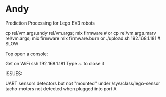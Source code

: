 # Andy

Prediction Processing for Lego EV3 robots

cp rel/vm.args.andy rel/vm.args; mix firmware # or cp rel/vm.args.marv rel/vm.args; mix firmware
mix firmware.burn 
or ./upload.sh 192.168.1.181 # SLOW

Top open a console:

Get on WiFi
ssh 192.168.1.181
Type ~. to close it

ISSUES:

UART sensors detectors but not "mounted" under /sys/class/lego-sensor
tacho-motors not detected when plugged into port A

